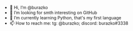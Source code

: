- 👋 Hi, I’m @burazko
- 👀 I’m looking for smth interesting on GitHub
- 🌱 I’m currently learning Python, that's my first language 
- 📫 How to reach me: tg: @burazko; discord: burazko#3338

<!---
burazko/burazko is a ✨ special ✨ repository because its `README.md` (this file) appears on your GitHub profile.
You can click the Preview link to take a look at your changes.
--->
